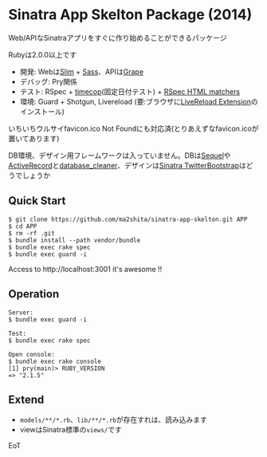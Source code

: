 Sinatra App Skelton Package (2014)
==================================

Web/APIなSinatraアプリをすぐに作り始めることができるパッケージ

Rubyは2.0.0以上です

* 開発: Webは[Slim](http://slim-lang.com/) + [Sass](http://sass-lang.com/)、APIは[Grape](http://intridea.github.io/grape/)
* デバッグ: Pry関係
* テスト: RSpec + [timecop](https://github.com/travisjeffery/timecop)(固定日付テスト) + [RSpec HTML matchers](https://github.com/kucaahbe/rspec-html-matchers)
* 環境: Guard + Shotgun, Livereload (要:ブラウザに[LiveReload Extension](http://feedback.livereload.com/knowledgebase/articles/86242-how-do-i-install-and-use-the-browser-extensions-)のインストール)

いちいちウルサイfavicon.ico Not Foundにも対応済(とりあえずなfavicon.icoが置いてあります)

DB環境、デザイン用フレームワークは入っていません。DBは[Sequel](http://sequel.jeremyevans.net/)や[ActiveRecord](https://github.com/rails/rails/tree/master/activerecord)と[database\_cleaner](https://github.com/DatabaseCleaner/database_cleaner)、デザインは[Sinatra TwitterBootstrap](https://github.com/ma2shita/sinatra-twitter-bootstrap/tree/versioning_feature)はどうでしょうか

Quick Start
-----------

```
$ git clone https://github.com/ma2shita/sinatra-app-skelton.git APP
$ cd APP
$ rm -rf .git
$ bundle install --path vendor/bundle
$ bundle exec rake spec
$ bundle exec guard -i
```

Access to http://localhost:3001 it's awesome !!


Operation
---------

```
Server:
$ bundle exec guard -i

Test:
$ bundle exec rake spec

Open console:
$ bundle exec rake console
[1] pry(main)> RUBY_VERSION
=> "2.1.5"
```


Extend
------

* `models/**/*.rb`、`lib/**/*.rb`が存在すれは、読み込みます
* viewはSinatra標準の`views/`です

EoT

